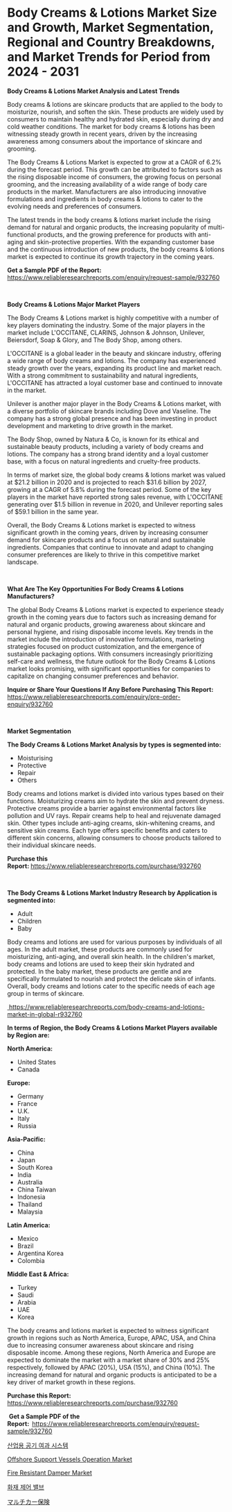 <p><h1>Body Creams & Lotions Market Size and Growth, Market Segmentation, Regional and Country Breakdowns, and Market Trends for Period from 2024 -  2031</h1></p><p><strong>Body Creams & Lotions Market Analysis and Latest Trends</strong></p>
<p><p>Body creams & lotions are skincare products that are applied to the body to moisturize, nourish, and soften the skin. These products are widely used by consumers to maintain healthy and hydrated skin, especially during dry and cold weather conditions. The market for body creams & lotions has been witnessing steady growth in recent years, driven by the increasing awareness among consumers about the importance of skincare and grooming. </p><p>The Body Creams & Lotions Market is expected to grow at a CAGR of 6.2% during the forecast period. This growth can be attributed to factors such as the rising disposable income of consumers, the growing focus on personal grooming, and the increasing availability of a wide range of body care products in the market. Manufacturers are also introducing innovative formulations and ingredients in body creams & lotions to cater to the evolving needs and preferences of consumers. </p><p>The latest trends in the body creams & lotions market include the rising demand for natural and organic products, the increasing popularity of multi-functional products, and the growing preference for products with anti-aging and skin-protective properties. With the expanding customer base and the continuous introduction of new products, the body creams & lotions market is expected to continue its growth trajectory in the coming years.</p></p>
<p><strong>Get a Sample PDF of the Report:&nbsp;</strong> <a href="https://www.reliableresearchreports.com/enquiry/request-sample/932760">https://www.reliableresearchreports.com/enquiry/request-sample/932760</a></p>
<p>&nbsp;</p>
<p><strong>Body Creams & Lotions Major Market Players</strong></p>
<p><p>The Body Creams & Lotions market is highly competitive with a number of key players dominating the industry. Some of the major players in the market include L'OCCITANE, CLARINS, Johnson & Johnson, Unilever, Beiersdorf, Soap & Glory, and The Body Shop, among others.</p><p>L'OCCITANE is a global leader in the beauty and skincare industry, offering a wide range of body creams and lotions. The company has experienced steady growth over the years, expanding its product line and market reach. With a strong commitment to sustainability and natural ingredients, L'OCCITANE has attracted a loyal customer base and continued to innovate in the market.</p><p>Unilever is another major player in the Body Creams & Lotions market, with a diverse portfolio of skincare brands including Dove and Vaseline. The company has a strong global presence and has been investing in product development and marketing to drive growth in the market.</p><p>The Body Shop, owned by Natura & Co, is known for its ethical and sustainable beauty products, including a variety of body creams and lotions. The company has a strong brand identity and a loyal customer base, with a focus on natural ingredients and cruelty-free products.</p><p>In terms of market size, the global body creams & lotions market was valued at $21.2 billion in 2020 and is projected to reach $31.6 billion by 2027, growing at a CAGR of 5.8% during the forecast period. Some of the key players in the market have reported strong sales revenue, with L'OCCITANE generating over $1.5 billion in revenue in 2020, and Unilever reporting sales of $59.1 billion in the same year.</p><p>Overall, the Body Creams & Lotions market is expected to witness significant growth in the coming years, driven by increasing consumer demand for skincare products and a focus on natural and sustainable ingredients. Companies that continue to innovate and adapt to changing consumer preferences are likely to thrive in this competitive market landscape.</p></p>
<p>&nbsp;</p>
<p><strong>What Are The Key Opportunities For Body Creams & Lotions Manufacturers?</strong></p>
<p><p>The global Body Creams & Lotions market is expected to experience steady growth in the coming years due to factors such as increasing demand for natural and organic products, growing awareness about skincare and personal hygiene, and rising disposable income levels. Key trends in the market include the introduction of innovative formulations, marketing strategies focused on product customization, and the emergence of sustainable packaging options. With consumers increasingly prioritizing self-care and wellness, the future outlook for the Body Creams & Lotions market looks promising, with significant opportunities for companies to capitalize on changing consumer preferences and behavior.</p></p>
<p><strong>Inquire or Share Your Questions If Any Before Purchasing This Report:</strong> <a href="https://www.reliableresearchreports.com/enquiry/pre-order-enquiry/932760">https://www.reliableresearchreports.com/enquiry/pre-order-enquiry/932760</a></p>
<p>&nbsp;</p>
<p><strong>Market Segmentation</strong></p>
<p><strong>The Body Creams & Lotions Market Analysis by types is segmented into:</strong></p>
<p><ul><li>Moisturising</li><li>Protective</li><li>Repair</li><li>Others</li></ul></p>
<p><p>Body creams and lotions market is divided into various types based on their functions. Moisturizing creams aim to hydrate the skin and prevent dryness. Protective creams provide a barrier against environmental factors like pollution and UV rays. Repair creams help to heal and rejuvenate damaged skin. Other types include anti-aging creams, skin-whitening creams, and sensitive skin creams. Each type offers specific benefits and caters to different skin concerns, allowing consumers to choose products tailored to their individual skincare needs.</p></p>
<p><strong>Purchase this Report:&nbsp;</strong><a href="https://www.reliableresearchreports.com/purchase/932760">https://www.reliableresearchreports.com/purchase/932760</a></p>
<p>&nbsp;</p>
<p><strong>The Body Creams & Lotions Market Industry Research by Application is segmented into:</strong></p>
<p><ul><li>Adult</li><li>Children</li><li>Baby</li></ul></p>
<p><p>Body creams and lotions are used for various purposes by individuals of all ages. In the adult market, these products are commonly used for moisturizing, anti-aging, and overall skin health. In the children's market, body creams and lotions are used to keep their skin hydrated and protected. In the baby market, these products are gentle and are specifically formulated to nourish and protect the delicate skin of infants. Overall, body creams and lotions cater to the specific needs of each age group in terms of skincare.</p></p>
<p><a href="https://www.reliableresearchreports.com/body-creams-and-lotions-market-in-global-r932760">&nbsp;https://www.reliableresearchreports.com/body-creams-and-lotions-market-in-global-r932760</a></p>
<p><strong>In terms of Region, the Body Creams & Lotions Market Players available by Region are:</strong></p>
<p>
    <p> <strong> North America: </strong>
        <ul>
            <li>United States</li>
            <li>Canada</li>
        </ul>
        </p> 
    <p> <strong> Europe: </strong>
        <ul>
            <li>Germany</li>
            <li>France</li>
            <li>U.K.</li>
            <li>Italy</li>
            <li>Russia</li>
        </ul>
        </p> 
    <p> <strong> Asia-Pacific: </strong>
        <ul>
            <li>China</li>
            <li>Japan</li>
            <li>South Korea</li>
            <li>India</li>
            <li>Australia</li>
            <li>China Taiwan</li>
            <li>Indonesia</li>
            <li>Thailand</li>
            <li>Malaysia</li>
        </ul>
        </p> 
    <p> <strong> Latin America: </strong>
        <ul>
            <li>Mexico</li>
            <li>Brazil</li>
            <li>Argentina Korea</li>
            <li>Colombia</li>
        </ul>
        </p> 
    <p> <strong> Middle East & Africa: </strong>
        <ul>
            <li>Turkey</li>
            <li>Saudi</li>
            <li>Arabia</li>
            <li>UAE</li>
            <li>Korea</li>
        </ul>
    </p>
    </p>
<p><p>The body creams and lotions market is expected to witness significant growth in regions such as North America, Europe, APAC, USA, and China due to increasing consumer awareness about skincare and rising disposable income. Among these regions, North America and Europe are expected to dominate the market with a market share of 30% and 25% respectively, followed by APAC (20%), USA (15%), and China (10%). The increasing demand for natural and organic products is anticipated to be a key driver of market growth in these regions.</p></p>
<p><strong>Purchase this Report: </strong><a href="https://www.reliableresearchreports.com/purchase/932760">https://www.reliableresearchreports.com/purchase/932760</a></p>
<p>&nbsp;<strong>Get a Sample PDF of the Report:&nbsp;&nbsp;</strong><a href="https://www.reliableresearchreports.com/enquiry/request-sample/932760">https://www.reliableresearchreports.com/enquiry/request-sample/932760</a></p>
<p><strong></strong></p>
<p><p><a href="https://github.com/anton65482023/Market-Research-Report-List-1/blob/main/990434477408.md">산업용 공기 여과 시스템</a></p><p><a href="https://github.com/guneycigdem35/Market-Research-Report-List-3/blob/main/offshore-support-vessels-operation-market.md">Offshore Support Vessels Operation Market</a></p><p><a href="https://github.com/biheemgalvinlouises6hokrh3h/Market-Research-Report-List-2/blob/main/fire-resistant-damper-market.md">Fire Resistant Damper Market</a></p><p><a href="https://github.com/Hubertstyenger6685/Market-Research-Report-List-1/blob/main/617493677407.md">화재 제어 밸브</a></p><p><a href="https://github.com/dadanedu33/Market-Research-Report-List-1/blob/main/743575183585.md">マルチカー保険</a></p></p>